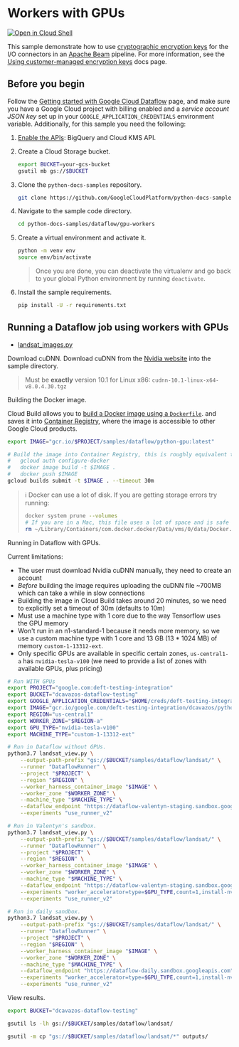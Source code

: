 # Workers with GPUs

[![Open in Cloud Shell](http://gstatic.com/cloudssh/images/open-btn.svg)](https://console.cloud.google.com/cloudshell/open?git_repo=https://github.com/GoogleCloudPlatform/python-docs-samples&page=editor&open_in_editor=dataflow/gpu-workers/README.md)

This sample demonstrate how to use
[cryptographic encryption keys](https://cloud.google.com/kms/)
for the I/O connectors in an
[Apache Beam](https://beam.apache.org) pipeline.
For more information, see the
[Using customer-managed encryption keys](https://cloud.google.com/dataflow/docs/guides/customer-managed-encryption-keys)
docs page.

## Before you begin

Follow the
[Getting started with Google Cloud Dataflow](../README.md)
page, and make sure you have a Google Cloud project with billing enabled
and a *service account JSON key* set up in your `GOOGLE_APPLICATION_CREDENTIALS` environment variable.
Additionally, for this sample you need the following:

1. [Enable the APIs](https://console.cloud.google.com/flows/enableapi?apiid=bigquery,cloudkms.googleapis.com):
    BigQuery and Cloud KMS API.

1. Create a Cloud Storage bucket.

   ```sh
   export BUCKET=your-gcs-bucket
   gsutil mb gs://$BUCKET
   ```

1. Clone the `python-docs-samples` repository.

    ```sh
    git clone https://github.com/GoogleCloudPlatform/python-docs-samples.git
    ```

1. Navigate to the sample code directory.

   ```sh
   cd python-docs-samples/dataflow/gpu-workers
   ```

1. Create a virtual environment and activate it.

    ```sh
    python -m venv env
    source env/bin/activate
    ```

    > Once you are done, you can deactivate the virtualenv and go back to your global Python environment by running `deactivate`.

1. Install the sample requirements.

    ```sh
    pip install -U -r requirements.txt
    ```

## Running a Dataflow job using workers with GPUs

* [landsat_images.py](landsat_images.py)

Download cuDNN.
Download cuDNN from the [Nvidia website](https://developer.nvidia.com/cudnn) into the sample directory.

> Must be **exactly** version 10.1 for Linux x86: `cudnn-10.1-linux-x64-v8.0.4.30.tgz`

Building the Docker image.

Cloud Build allows you to
[build a Docker image using a `Dockerfile`](https://cloud.google.com/cloud-build/docs/quickstart-docker#build_using_dockerfile).
and saves it into
[Container Registry](https://cloud.google.com/container-registry/),
where the image is accessible to other Google Cloud products.

```sh
export IMAGE="gcr.io/$PROJECT/samples/dataflow/python-gpu:latest"

# Build the image into Container Registry, this is roughly equivalent to:
#   gcloud auth configure-docker
#   docker image build -t $IMAGE .
#   docker push $IMAGE
gcloud builds submit -t $IMAGE . --timeout 30m
```

> ℹ️ Docker can use a lot of disk. If you are getting storage errors try running:
>
> ```sh
> docker system prune --volumes
> # If you are in a Mac, this file uses a lot of space and is safe to delete.
> rm ~/Library/Containers/com.docker.docker/Data/vms/0/data/Docker.raw
> ```

Running in Dataflow with GPUs.

Current limitations:

* The user must download Nvidia cuDNN manually, they need to create an account
* _Before_ building the image requires uploading the cuDNN file ~700MB which can take a while in slow connections
* Building the image in Cloud Build takes around 20 minutes, so we need to explicitly set a timeout of 30m (defaults to 10m)
* Must use a machine type with 1 core due to the way Tensorflow uses the GPU memory
* Won't run in an n1-standard-1 because it needs more memory, so we use a custom machine type with 1 core and 13 GB (13 * 1024 MB) of memory `custom-1-13312-ext`.
* Only specific GPUs are available in specific certain zones, `us-central1-a` has `nvidia-tesla-v100` (we need to provide a list of zones with available GPUs, plus pricing)

```sh
# Run WITH GPUs
export PROJECT="google.com:deft-testing-integration"
export BUCKET="dcavazos-dataflow-testing"
export GOOGLE_APPLICATION_CREDENTIALS="$HOME/creds/deft-testing-integration.json"
export IMAGE="gcr.io/google.com/deft-testing-integration/dcavazos/python-gpu:latest"
export REGION="us-central1"
export WORKER_ZONE="$REGION-a"
export GPU_TYPE="nvidia-tesla-v100"
export MACHINE_TYPE="custom-1-13312-ext"

# Run in Dataflow without GPUs.
python3.7 landsat_view.py \
    --output-path-prefix "gs://$BUCKET/samples/dataflow/landsat/" \
    --runner "DataflowRunner" \
    --project "$PROJECT" \
    --region "$REGION" \
    --worker_harness_container_image "$IMAGE" \
    --worker_zone "$WORKER_ZONE" \
    --machine_type "$MACHINE_TYPE" \
    --dataflow_endpoint "https://dataflow-valentyn-staging.sandbox.googleapis.com/" \
    --experiments "use_runner_v2"

# Run in Valentyn's sandbox.
python3.7 landsat_view.py \
    --output-path-prefix "gs://$BUCKET/samples/dataflow/landsat/" \
    --runner "DataflowRunner" \
    --project "$PROJECT" \
    --region "$REGION" \
    --worker_harness_container_image "$IMAGE" \
    --worker_zone "$WORKER_ZONE" \
    --machine_type "$MACHINE_TYPE" \
    --dataflow_endpoint "https://dataflow-valentyn-staging.sandbox.googleapis.com/" \
    --experiments "worker_accelerator=type=$GPU_TYPE,count=1,install-nvidia-driver" \
    --experiments "use_runner_v2"

# Run in daily sandbox.
python3.7 landsat_view.py \
    --output-path-prefix "gs://$BUCKET/samples/dataflow/landsat/" \
    --runner "DataflowRunner" \
    --project "$PROJECT" \
    --region "$REGION" \
    --worker_harness_container_image "$IMAGE" \
    --worker_zone "$WORKER_ZONE" \
    --machine_type "$MACHINE_TYPE" \
    --dataflow_endpoint "https://dataflow-daily.sandbox.googleapis.com" \
    --experiments "worker_accelerator=type=$GPU_TYPE,count=1,install-nvidia-driver" \
    --experiments "use_runner_v2"
```

View results.

```sh
export BUCKET="dcavazos-dataflow-testing"

gsutil ls -lh gs://$BUCKET/samples/dataflow/landsat/

gsutil -m cp "gs://$BUCKET/samples/dataflow/landsat/*" outputs/
```
